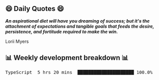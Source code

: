 ## 😄 Daily Quotes 😄

_**An aspirational diet will have you dreaming of success; but it's the attachment of expectations and tangible goals that feeds the desire, persistence, and fortitude required to make the win.**_

Lorii Myers



## 📊 Weekly development breakdown 📊

<pre>TypeScript  5 hrs 20 mins  █████████████████████ 100.0%</pre>
